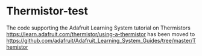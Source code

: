 # Thermistor-test

The code supporting the Adafruit Learning System tutorial on Thermistors 
https://learn.adafruit.com/thermistor/using-a-thermistor has been moved to
https://github.com/adafruit/Adafruit_Learning_System_Guides/tree/master/Themistor

